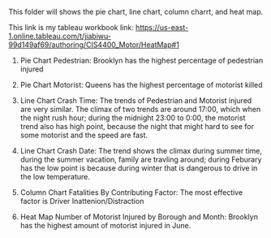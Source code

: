 This folder will shows the pie chart, line chart, column charrt, and heat map. 

This link is my tableau workbook link: https://us-east-1.online.tableau.com/t/jiabiwu-99d149af69/authoring/CIS4400_Motor/HeatMap#1


1. Pie Chart Pedestrian: Brooklyn has the highest percentage of pedestrian injured


2. Pie Chart Motorist: Queens has the highest percentage of motorist killed 

3. Line Chart Crash Time: The trends of Pedestrian and Motorist injured are very similar. The climax of two trends are around 17:00, which when the night rush hour; during the midnight 23:00 to 0:00, the motorist trend also has high point, because the night that might hard to see for some motorist and the speed are fast. 

4. Line Chart Crash Date: The trend shows the climax during summer time, during the summer vacation, family are travling around; during Feburary has the low point is because during winter that is dangerous to drive in the low temperature. 

5. Column Chart Fatalities By Contributing Factor: The most effective factor is Driver Inattenion/Distraction

6. Heat Map Number of Motorist Injured by Borough and Month: Brooklyn has the highest amount of motorist injured in June. 

